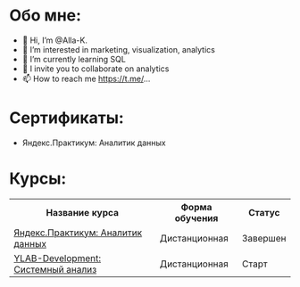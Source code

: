 # Обо мне:

- 👋 Hi, I’m @Alla-K.
- 👀 I’m interested in marketing, visualization, analytics
- 🌱 I’m currently learning SQL
- 💞️ I invite you to collaborate on analytics
- 📫 How to reach me https://t.me/...

<!---
Alla-K./Alla-K. is a ✨ special ✨ repository because its `README.md` (this file) appears on your GitHub profile.
You can click the Preview link to take a look at your changes.
--->

# Сертификаты:
 - Яндекс.Практикум: Аналитик данных



# Курсы:
<table>
<tr>
  <th> Название курса </th>
  <th> Форма обучения </th>
  <th> Статус </th>
<tr>
  <td> <a href = "https://github.com/Alla-Kuhtenko/Portfolio_YP"> Яндекс.Практикум: Аналитик данных </a></td>
  <td> Дистанционная </td>
  <td> Завершен </td>
<tr>

<tr>
  <td> <a href = "https://github.com/Alla-Kuhtenko/YLAB-Development"> YLAB-Development: Системный анализ </a></td>
  <td> Дистанционная </td>
  <td> Старт </td>
 <tr>
</table>



